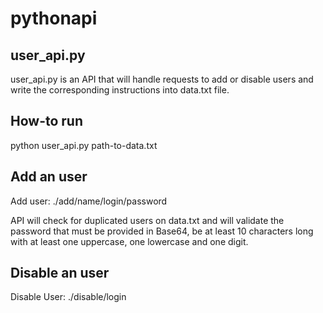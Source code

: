 # pythonapi

## user_api.py

user_api.py is an API that will handle requests to add or disable users and write the corresponding instructions into data.txt file.

## How-to run

python user_api.py path-to-data.txt

## Add an user

Add user: ./add/name/login/password

API will check for duplicated users on data.txt and will validate the password that must be provided in Base64, be at least 10 characters long with at least one uppercase, one lowercase and one digit.

## Disable an user

Disable User: ./disable/login
